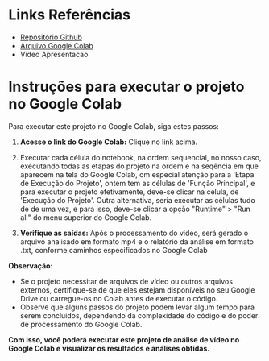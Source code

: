 
# Links Referências

- [Repositório Github](https://github.com/josehelioaraujo/Grupo51_TechChallenge_Fase4)
- [Arquivo Google Colab](https://colab.research.google.com/drive/1Xvd8J-hnHnkXCAXROTUwsQOx8J3YOA00#scrollTo=1dOfO9XGIs1S&uniqifier=1)
- Video Apresentacao

  
#  Instruções para executar o projeto no Google Colab
 
Para executar este projeto no Google Colab, siga estes passos:

1. **Acesse o link do Google Colab:** Clique no link acima.

2.  Executar cada célula do notebook, na ordem sequencial, no nosso caso, executando todas as etapas do projeto na ordem e na seqência em que aparecem na tela do Google Colab,
    om especial atenção para a 'Etapa de Execução do Projeto', ontem tem as células de 'Função Principal', e para executar o projeto efetivamente, deve-se clicar na célula,  de 'Execução do Projeto'.
     Outra alternativa, seria executar as células tudo de de uma vez, e para isso, deve-se clicar a opção "Runtime" > "Run all" do menu superior do Google Colab.

3. **Verifique as saídas:** Após o processamento do video, será gerado o arquivo analisado em formato mp4 e o relatório da análise em formato .txt, conforme caminhos especificados no Google Colab

**Observação:**
- Se o projeto necessitar de arquivos de vídeo ou outros arquivos externos, certifique-se de que eles estejam disponíveis no seu Google Drive ou carregue-os no Colab antes de executar o código.
- Observe que alguns passos do projeto podem levar algum tempo para serem concluídos, dependendo da complexidade do código e do poder de processamento do Google Colab.

**Com isso, você poderá executar este projeto de análise de vídeo no Google Colab e visualizar os resultados e análises obtidas.**

